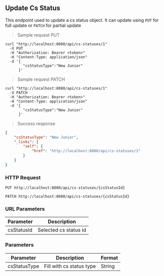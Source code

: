 ## Update Cs Status

This endpoint used to update a cs status object. It can update using <code>PUT</code> for full update or <code>PATCH</code> for partial update

> Sample request PUT

```shell
curl "http://localhost:8080/api/cs-statuses/1"
  -X PUT
  -H "Authorization: Bearer <token>"
  -H "Content-Type: application/json"
  -d '{
        "csStatusType":"New Junior"
      }'
```

> Sample request PATCH

```shell
curl "http://localhost:8080/api/cs-statuses/1"
  -X PATCH
  -H "Authorization: Bearer <token>"
  -H "Content-Type: application/json"
  -d '{
        "csStatusType":"New Junior"
      }'
```

> Success response

```json
{
    "csStatusType": "New Junior",
    "_links": {
        "self": {
            "href": "http://localhost:8080/api/cs-statuses/1"
        }
    }
}
```

### HTTP Request

`PUT http://localhost:8080/api/cs-statuses/{csStatusId}`

`PATCH http://localhost:8080/api/cs-statuses/{csStatusId}`

### URL Parameters

Parameter | Description
--------- | -----------
csStatusId | Selected cs status id

### Parameters

Parameter | Description | Format 
--------- | ----------- | ------ 
csStatusType | Fill with cs status type | String